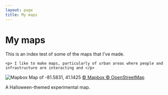 ```yaml
---
layout: page
title: My maps
---
```


<div class="well">
    <h1>My maps</h1>
    <p>This is an index test of some of the maps that I've made.</p>

    <p> I like to make maps, particularly of urban areas where people and infrastructure are interacting and </p>

    

<img src="http://api.tiles.mapbox.com/v4/skorasaurus.67b7e400/-81.5831,41.1425,8/400x300.png?access_token=pk.eyJ1Ijoic2tvcmFzYXVydXMiLCJhIjoiaEdGTUZWTSJ9.osOC8tWU3bMaNprVNoEu7g" alt="Mapbox Map of -81.5831, 41.1425"> 
<a href="https://www.mapbox.com/about/maps/">© Mapbox © OpenStreetMap</a>

A Halloween-themed experimental map. 

</div>
